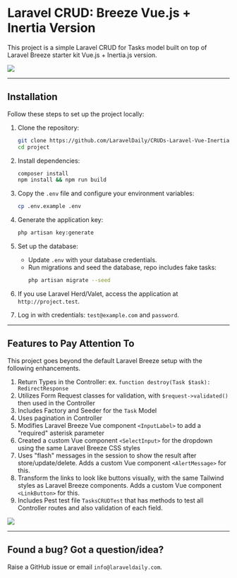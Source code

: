 # Laravel CRUD: Breeze Vue.js + Inertia Version

This project is a simple Laravel CRUD for Tasks model built on top of Laravel Breeze starter kit Vue.js + Inertia.js version.

![](https://laraveldaily.com/uploads/2024/12/crud-breeze-tasks.png)

---

## Installation

Follow these steps to set up the project locally:

1. Clone the repository:
   ```bash
   git clone https://github.com/LaravelDaily/CRUDs-Laravel-Vue-Inertia.git project
   cd project
   ```

2. Install dependencies:
   ```bash
   composer install
   npm install && npm run build
   ```

3. Copy the `.env` file and configure your environment variables:
   ```bash
   cp .env.example .env
   ```

4. Generate the application key:
   ```bash
   php artisan key:generate
   ```

5. Set up the database:
    - Update `.env` with your database credentials.
    - Run migrations and seed the database, repo includes fake tasks:
      ```bash
      php artisan migrate --seed
      ```

6. If you use Laravel Herd/Valet, access the application at `http://project.test`.

7. Log in with credentials: `test@example.com` and `password`.

---

## Features to Pay Attention To

This project goes beyond the default Laravel Breeze setup with the following enhancements.

1. Return Types in the Controller: ex. `function destroy(Task $task): RedirectResponse`
2. Utilizes Form Request classes for validation, with `$request->validated()` then used in the Controller
3. Includes Factory and Seeder for the `Task` Model
4. Uses pagination in Controller
5. Modifies Laravel Breeze Vue component `<InputLabel>` to add a "required" asterisk parameter
6. Created a custom Vue component `<SelectInput>` for the dropdown using the same Laravel Breeze CSS styles
7. Uses "flash" messages in the session to show the result after store/update/delete. Adds a custom Vue component `<AlertMessage>` for this.
8. Transform the links to look like buttons visually, with the same Tailwind styles as Laravel Breeze components. Adds a custom Vue component `<LinkButton>` for this.
9. Includes Pest test file `TasksCRUDTest` that has methods to test all Controller routes and also validation of each field.

![](https://laraveldaily.com/uploads/2024/12/crud-vue-tasks-tests.png)

---

## Found a bug? Got a question/idea?

Raise a GitHub issue or email `info@laraveldaily.com`. 
